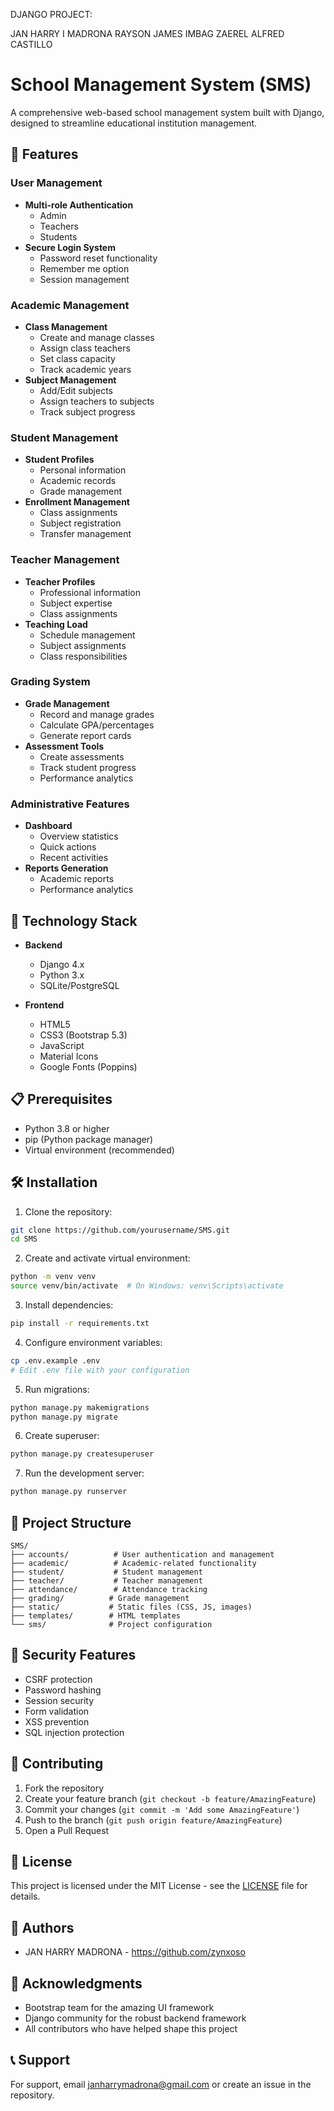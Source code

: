 DJANGO PROJECT:

JAN HARRY I MADRONA
RAYSON JAMES IMBAG
ZAEREL ALFRED CASTILLO

# School Management System (SMS)

A comprehensive web-based school management system built with Django, designed to streamline educational institution management.

## 🎯 Features

### User Management
- **Multi-role Authentication**
  - Admin
  - Teachers
  - Students
- **Secure Login System**
  - Password reset functionality
  - Remember me option
  - Session management

### Academic Management
- **Class Management**
  - Create and manage classes
  - Assign class teachers
  - Set class capacity
  - Track academic years
- **Subject Management**
  - Add/Edit subjects
  - Assign teachers to subjects
  - Track subject progress

### Student Management
- **Student Profiles**
  - Personal information
  - Academic records
  - Grade management
- **Enrollment Management**
  - Class assignments
  - Subject registration
  - Transfer management

### Teacher Management
- **Teacher Profiles**
  - Professional information
  - Subject expertise
  - Class assignments
- **Teaching Load**
  - Schedule management
  - Subject assignments
  - Class responsibilities

### Grading System
- **Grade Management**
  - Record and manage grades
  - Calculate GPA/percentages
  - Generate report cards
- **Assessment Tools**
  - Create assessments
  - Track student progress
  - Performance analytics

### Administrative Features
- **Dashboard**
  - Overview statistics
  - Quick actions
  - Recent activities
- **Reports Generation**
  - Academic reports
  - Performance analytics

## 🚀 Technology Stack

- **Backend**
  - Django 4.x
  - Python 3.x
  - SQLite/PostgreSQL

- **Frontend**
  - HTML5
  - CSS3 (Bootstrap 5.3)
  - JavaScript
  - Material Icons
  - Google Fonts (Poppins)

## 📋 Prerequisites

- Python 3.8 or higher
- pip (Python package manager)
- Virtual environment (recommended)

## 🛠️ Installation

1. Clone the repository:
```bash
git clone https://github.com/yourusername/SMS.git
cd SMS
```

2. Create and activate virtual environment:
```bash
python -m venv venv
source venv/bin/activate  # On Windows: venv\Scripts\activate
```

3. Install dependencies:
```bash
pip install -r requirements.txt
```

4. Configure environment variables:
```bash
cp .env.example .env
# Edit .env file with your configuration
```

5. Run migrations:
```bash
python manage.py makemigrations
python manage.py migrate
```

6. Create superuser:
```bash
python manage.py createsuperuser
```

7. Run the development server:
```bash
python manage.py runserver
```

## 📁 Project Structure

```
SMS/
├── accounts/          # User authentication and management
├── academic/          # Academic-related functionality
├── student/           # Student management
├── teacher/           # Teacher management
├── attendance/        # Attendance tracking
├── grading/          # Grade management
├── static/           # Static files (CSS, JS, images)
├── templates/        # HTML templates
└── sms/              # Project configuration
```

## 🔐 Security Features

- CSRF protection
- Password hashing
- Session security
- Form validation
- XSS prevention
- SQL injection protection

## 🤝 Contributing

1. Fork the repository
2. Create your feature branch (`git checkout -b feature/AmazingFeature`)
3. Commit your changes (`git commit -m 'Add some AmazingFeature'`)
4. Push to the branch (`git push origin feature/AmazingFeature`)
5. Open a Pull Request

## 📝 License

This project is licensed under the MIT License - see the [LICENSE](LICENSE) file for details.

## 👥 Authors

- JAN HARRY MADRONA - https://github.com/zynxoso

## 🙏 Acknowledgments

- Bootstrap team for the amazing UI framework
- Django community for the robust backend framework
- All contributors who have helped shape this project

## 📞 Support

For support, email janharrymadrona@gmail.com or create an issue in the repository.

